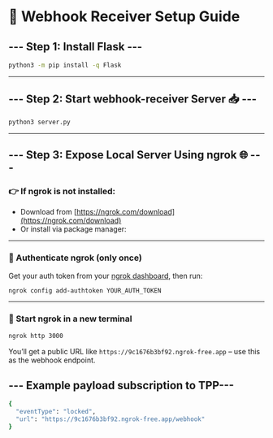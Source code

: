 # 🚀 Webhook Receiver Setup Guide

## --- Step 1: Install Flask ---
```bash
python3 -m pip install -q Flask
```

---

## --- Step 2: Start webhook-receiver Server 📥 ---
```bash
python3 server.py
```

---

## --- Step 3: Expose Local Server Using ngrok 🌐 ---

### 👉 If ngrok is not installed:

- Download from [https://ngrok.com/download](https://ngrok.com/download)
- Or install via package manager:

---

### 🔐 Authenticate ngrok (only once)
Get your auth token from your [ngrok dashboard](https://dashboard.ngrok.com/get-started/setup), then run:

```bash
ngrok config add-authtoken YOUR_AUTH_TOKEN
```

---

### 🚀 Start ngrok in a **new terminal**
```bash
ngrok http 3000
```

You’ll get a public URL like `https://9c1676b3bf92.ngrok-free.app` – use this as the webhook endpoint.

## --- Example payload subscription to TPP---
```bash
{
  "eventType": "locked",
  "url": "https://9c1676b3bf92.ngrok-free.app/webhook"
}
```
